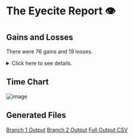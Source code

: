 # The Eyecite Report :eye:



Gains and Losses
---------
There were 76 gains and 19 losses.

<details>
<summary>Click here to see details.</summary>

|     id     |            Gain           |      Loss      |
| ---------- | ------------------------- | -------------- |
|  4606371   |  Pub. L. 98-369, sec. 422 |                |
|  4606371   | Pub. L. 99-514, sec. 1843 |                |
|   52459    |      8 U.S.C. §
1101      |                |
|  2046752   |     Public Law 91-646,    |                |
|  4013931   |                           |       §        |
|  4013931   |     28

U.S.C. § 2401     |                |
|   685153   |     21 U.S.C. Sec. 841    |                |
|   685153   |    21 U.S.C. Secs. 841    |                |
|   685153   |     21 U.S.C. Sec. 924    |                |
|   685153   |     21 U.S.C. Sec. 844    |                |
|   685153   |     21 U.S.C. Sec. 846    |                |
|   685153   |    21 U.S.C. Secs. 846    |                |
|   685153   |     18 U.S.C. Sec. 924    |                |
|   685153   |    18 U.S.C. Sec. 3742    |                |
|   478265   |    28 U.S.C. Sec. 1915    |                |
|   478265   |    42 U.S.C. Sec. 1983    |                |
|  2141253   |   28 U.S.C. Section 1343  |                |
|   74020    |      29

U.S.C. § 621     |                |
|  2999939   |      18 U.S.C.
§ 3553     |                |
|  2999939   |      18
U.S.C. § 3553     |                |
|  2999939   |      18 U.S.C.
§ 924      |                |
|  2999939   |      18
U.S.C. § 924      |                |
|  2999939   |      18 U.S.C.
§ 2113     |                |
|   549239   |    42 U.S.C. Sec. 1983    |                |
|  1009089   |                           | 114 Stat. 803  |
|  1009089   |  Pub. L. No. 106-274,
114 |                |
|   700093   |    28 U.S.C. Sec. 2255    |                |
|   212922   |     28 U.S.C.

§ 2253     |                |
|   212922   |                           |       §        |
|  1537257   |     9 U.S.C. Section 1    |                |
|   689987   |     8 U.S.C. Sec. 1182    |                |
|  2762529   |     28 U.S.C.

§ 2253     |                |
|  2762529   |                           |       §        |
|  3010899   |      28 U.S.C. S 636      |                |
|  3010899   |      28 U.S.C. S 1404     |                |
|  3010899   |      28 U.S.C. S 1631     |                |
|  3010899   |      28 U.S.C.
S 636      |                |
|  3010899   |      28
U.S.C. S 1404     |                |
|  2994815   |     21 U.S.C. sec.841     |                |
|  2994815   |     18 U.S.C. sec.3582    |                |
|  2994815   |     28 U.S.C.
sec.2255    |                |
|  3005910   |      18
U.S.C. § 2703     |                |
|  3005910   |   18 U.S.C. Section 2703  |                |
|  3014238   |                           |       §§       |
|  3014238   |  2003
 U.S.C. §§ 901-945  |                |
|  3022275   |                           |       §        |
|  3022275   |      21 U.S.C. §
841      |                |
|    1613    |     18 U.S.C. §

3583     |                |
|    1613    |                           |       §        |
|    1613    |     18 U.S.C.

§ 3583     |                |
|    1613    |     18

U.S.C. § 3583     |                |
|   751222   |    Pub.L. No. 103-322,    |                |


</details>



Time Chart
---------

![image](https://raw.githubusercontent.com/freelawproject/reporters-db/artifacts/129/results/chart.png)


Generated Files
---------

[Branch 1 Output](https://raw.githubusercontent.com/freelawproject/reporters-db/artifacts/129/results/original.json)
[Branch 2 Output](https://raw.githubusercontent.com/freelawproject/reporters-db/artifacts/129/results/update.json)
[Full Output CSV ](https://raw.githubusercontent.com/freelawproject/reporters-db/artifacts/129/results/output.csv)
